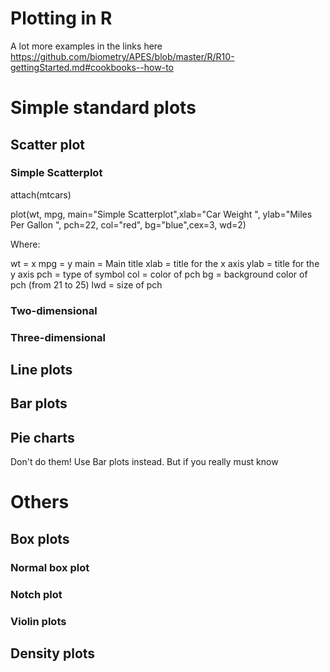 Plotting in R
=== 

A lot more examples in the links here https://github.com/biometry/APES/blob/master/R/R10-gettingStarted.md#cookbooks--how-to

# Simple standard plots

## Scatter plot

### Simple Scatterplot

attach(mtcars)

plot(wt, mpg, main="Simple Scatterplot",xlab="Car Weight ", ylab="Miles Per Gallon ", pch=22, col="red", bg="blue",cex=3, wd=2)

Where:

wt = x
mpg = y
main = Main title
xlab = title for the x axis
ylab = title for the y axis
pch = type of symbol
col = color of pch
bg = background color of pch (from 21 to 25)
lwd = size of pch



### Two-dimensional

### Three-dimensional


## Line plots

## Bar plots

## Pie charts

Don't do them! Use Bar plots instead. But if you really must know


# Others

## Box plots

### Normal box plot

### Notch plot

### Violin plots

## Density plots







